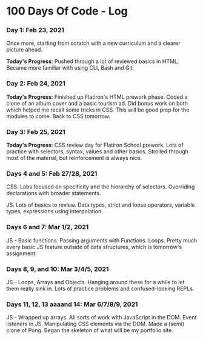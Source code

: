 # 100 Days Of Code - Log

### Day 1: Feb 23, 2021 

Once more, starting from scratch with a new curriculum and a clearer picture ahead.

**Today's Progress**: Pushed through a lot of reviewed basics in HTML. Became more familiar with using CLI, Bash and Git. 


### Day 2: Feb 24, 2021

**Today's Progress**: Finished up Flatiron's HTML prework phase. Coded a clone of an album cover and a basic tourism ad. Did bonus work on both which helped me recall some tricks in CSS. This will be good prep for the modules to come. Back to CSS tomorrow.


### Day 3: Feb 25, 2021

**Today's Progress**: CSS review day for Flatiron School prework. Lots of practice with selectors, syntax, values and other basics. Strolled through most of the material, but reinforcement is always nice. 


### Days 4 and 5: Feb 27/28, 2021

CSS: Labs focused on specificity and the hierarchy of selectors. Overriding declarations with broader statements.

JS: Lots of basics to review. Data types, strict and loose operators, variable types, expressions using interpolation.

### Days 6 and 7: Mar 1/2, 2021

JS - Basic functions. Passing arguments with Functions. Loops. Pretty much every basic JS feature outside of data structures, which is tomorrow's assignment.

### Days 8, 9, and 10: Mar 3/4/5, 2021
JS - Loops, Arrays and Objects. Hanging around these for a while to let them really sink in. Lots of practice problems and confused-looking REPLs.

### Days 11, 12, 13 aaaand 14: Mar 6/7/8/9, 2021
JS - Wrapped up arrays. All sorts of work with JavaScript in the DOM. Event listeners in JS. Manipulating CSS elements via the DOM. Made a (semi) clone of Pong. Began the skeleton of what will be my portfolio site.
